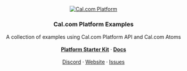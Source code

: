 <!-- PROJECT LOGO -->
<p align="center">
  <a href="https://github.com/calcom/cal.com">
   <img src="https://github.com/calcom/examples/assets/8019099/2e58f8da-a110-4a45-b9a4-dcffb45f9baa" alt="Cal.com Platform">
  </a>

  <h3 align="center">Cal.com Platform Examples</h3>

  <p align="center">
    A collection of examples using Cal.com Platform API and Cal.com Atoms 
    <br />
    <br />
    <a href="https://go.cal.com/starter-kit"><strong>Platform Starter Kit</strong></a>
    ·
    <a href="https://cal.com/docs/platform"><strong>Docs</strong></a>
    <br />
    <br />
    <a href="https://go.cal.com/discord">Discord</a>
    ·
    <a href="https://cal.com/platform">Website</a>
    ·
    <a href="https://github.com/calcom/cal.com/issues">Issues</a>
  </p>
</p>
